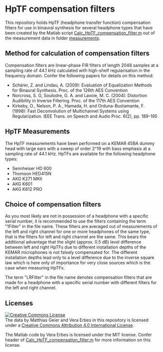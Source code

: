 # HpTF compensation filters
This repository holds HpTF (headphone transfer function) compensation filters for use in binaural synthesis for several headphone types that have been created by the Matlab script [Calc_HpTF_compensation_filter.m](http://github.com/spatialaudio/hptf-compensation-filters/blob/master/Calc_HpTF_compensation_filter.m) out of the measurement data in folder [measurements](http://github.com/spatialaudio/hptf-compensation-filters/tree/master/compensation_filters).

## Method for calculation of compensation filters
Compensation filters are linear-phase FIR filters of length 2048 samples at a sampling rate of 44.1 kHz calculated with high-shelf regularisation in the frequency domain. Confer the following papers for details on this method:
* Schärer, Z. and Lindau, A. (2009): Evaluation of Equalization Methods for Binaural Synthesis. Proc. of the 126th AES Convention
* Norcross, S. G, Soulodre, G. A. and Lavoie, M. C. (2004): Distortion Audibility in Inverse Filtering. Proc. of the 117th AES Convention
* Kirkeby, O., Nelson, P. A., Hamada, H. and Orduna-Bustamante, F. (1998): Fast Deconvolution of Multichannel Systems using Regularization. IEEE Trans. on Speech and Audio Proc. 6(2), pp. 189-195

## HpTF Measurements
The HpTF measurements have been performed on a KEMAR 45BA dummy head with large ears with a sweep of order 2^19 with bass emphasis at a sampling rate of 44.1 kHz. HpTFs are available for the following headphone types:
* Sennheiser HD 600
* Thomson HED415N
* AKG K271 MKII
* AKG K601
* AKG K612 PRO

## Choice of compensation filters
As you most likely are not in possession of a headphone with a specific serial number, it is recommended to use the filters containing the term "1Filter" in the file name. These filters are averaged out of measurements of the left and right channel for one or more headphones of the same type, that is the filters for left and right channel are the same. This bears the additional advantage that the slight (approx. 0.5 dB) level difference between left and right HpTFs due to different installation depths of the KEMAR microphones is not falsely compensated for. The different installation depths lead only to a level difference due to the inverse square law which is here only of importance for very close sources which is the case when measuring HpTFs.

The term "LRFilter" in the file name denotes compensation filters that are made for a headphone with a specific serial number with different filters for the left and right channel.

## Licenses
<a rel="license" href="http://creativecommons.org/licenses/by/4.0/"><img alt="Creative Commons License" style="border-width:0" src="https://i.creativecommons.org/l/by/4.0/88x31.png" /></a><br />The data by Matthias Geier and Vera Erbes in this repository is licensed under a <a rel="license" href="http://creativecommons.org/licenses/by/4.0/">Creative Commons Attribution 4.0 International License</a>.

The Matlab code by Vera Erbes is licensed under the MIT license. Confer header of [Calc_HpTF_compensation_filter.m](http://github.com/spatialaudio/hptf-compensation-filters/blob/master/Calc_HpTF_compensation_filter.m) for more information on this license.
